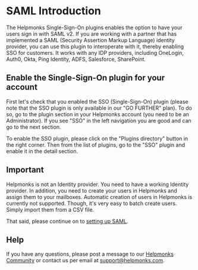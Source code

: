 # SAML Introduction

The Helpmonks Single-Sign-On plugins enables the option to have your users sign in with SAML v2. If you are working with a partner that has implemented a SAML (Security Assertion Markup Language) identity provider, you can use this plugin to interoperate with it, thereby enabling SSO for customers. It works with any IDP providers, including OneLogin, Auth0, Okta, Ping Identity, ADFS, Salesforce, SharePoint.

## Enable the Single-Sign-On plugin for your account

First let's check that you enabled the SSO (Single-Sign-On) plugin (please note that the SSO plugin is only available in our "GO FURTHER" plan). To do so, go to the plugin section in your Helpmonks account (you need to be an Administrator). If you see "SSO" in the left navigation you are good and can go to the next section.

To enable the SSO plugin, please click on the "Plugins directory" button in the right corner. Then from the list of plugins, go to the "SSO" plugin and enable it in the detail section.


## Important

Helpmonks is not an Identity provider. You need to have a working Identity provider. In addition, you need to create your users in Helpmonks and assign them to your mailboxes. Automatic creation of users in Helpmonks is currently not supported. Though, it's very easy to batch create users. Simply import them from a CSV file.

That said, please continue on to [setting up SAML](/saml/setup/).

## Help

If you have any questions, please post a message to our [Helpmonks Community](https://help.helpmonks.com) or contact us per email at support@helpmonks.com.